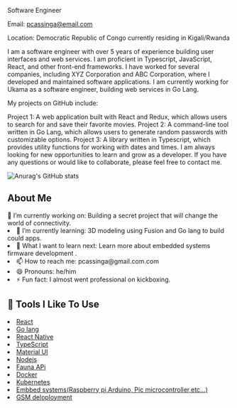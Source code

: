 
Software Engineer

Email: pcassinga@email.com

Location: Democratic Republic of Congo currently residing in Kigali/Rwanda

I am a software engineer with over 5 years of experience building user interfaces and web services. I am proficient in Typescript, JavaScript, React, and other front-end frameworks. I have worked for several companies, including XYZ Corporation and ABC Corporation, where I developed and maintained software applications. I am currently working for Ukama as a software engineer, building web services in Go Lang.

My projects on GitHub include:

Project 1: A web application built with React and Redux, which allows users to search for and save their favorite movies.
Project 2: A command-line tool written in Go Lang, which allows users to generate random passwords with customizable options.
Project 3: A library written in Typescript, which provides utility functions for working with dates and times.
I am always looking for new opportunities to learn and grow as a developer. If you have any questions or would like to collaborate, please feel free to contact me.

![Anurag's GitHub stats](https://github-readme-stats.vercel.app/api?username=Brackleycassinga&show_icons=true&theme=radical&count_private=true)

<h2>About Me</h2>
🔭 I’m currently working on: Building a secret project that will change the world of connectivity.
<li>🌱 I’m currently learning: 3D modeling using Fusion and Go lang to build could apps.</li>
<li>🤔 What I want to learn next: Learn more about embedded systems firmware development .</li>
<li>📫 How to reach me: pcassinga@gmail.com.com</li>
<li>😄 Pronouns: he/him</li>
<li>⚡ Fun fact: I almost went professional on kickboxing.</li>
<h2>🔧 Tools I Like To Use</h2>
<li><a href="">React</a></li>
<li><a href="">Go lang</a></li>
<li><a href="">React Native</a></li>
<li><a href="">TypeScript</a></li>
<li><a href="">Material UI</a></li>
<li><a href="">Nodejs</a></li>
<li><a href="">Fauna APi</a></li>
<li><a href="">Docker</a></li>
<li><a href="">Kubernetes</a></li>
<li><a href="">Embbed systems(Raspberry pi,Arduino, Pic microcontroller,etc...)</a></li>
<li><a href="">GSM deloployment</a></li>
